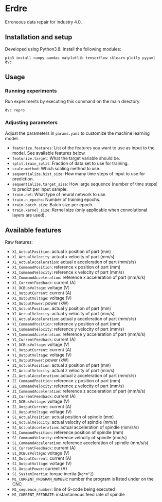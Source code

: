 # Erdre

Erroneous data repair for Industry 4.0.


## Installation and setup

Developed using Python3.8. Install the following modules:

```
pip3 install numpy pandas matplotlib tensorflow sklearn plotly pyyaml dvc
```

## Usage

### Running experiments

Run experiments by executing this command on the main directory:

```
dvc repro
```

### Adjusting parameters

Adjust the parameters in `params.yaml` to customize the machine learning model.

- `featurize.features`: List of the features you want to use as input to the
  model. See available features below.
- `featurize.target`: What the target variable should be.
- `split.train_split`: Fraction of data set to use for training.
- `scale.method`: Which scaling method to use.
- `sequentialize.hist_size`: How many time steps of input to use for
  prediction.
- `sequentialize.target_size`: How large sequence (number of time steps) to
  predict per input sample.
- `train.net`: What type of neural network to use.
- `train.n_epochs`: Number of training epochs.
- `train.batch_size`: Batch size per epoch.
- `train.kernel_size`: Kernel size (only applicable when convolutional layers are
  used).

## Available features

Raw features:

- `X1_ActualPosition`: actual x position of part (mm)
- `X1_ActualVelocity`: actual x velocity of part (mm/s)
- `X1_ActualAcceleration`: actual x acceleration of part (mm/s/s)
- `X1_CommandPosition`: reference x position of part (mm)
- `X1_CommandVelocity`: reference x velocity of part (mm/s)
- `X1_CommandAcceleration`: reference x acceleration of part (mm/s/s)
- `X1_CurrentFeedback`: current (A)
- `X1_DCBusVoltage`: voltage (V)
- `X1_OutputCurrent`: current (A)
- `X1_OutputVoltage`: voltage (V)
- `X1_OutputPower`: power (kW)
- `Y1_ActualPosition`: actual y position of part (mm)
- `Y1_ActualVelocity`: actual y velocity of part (mm/s)
- `Y1_ActualAcceleration`: actual y acceleration of part (mm/s/s)
- `Y1_CommandPosition`: reference y position of part (mm)
- `Y1_CommandVelocity`: reference y velocity of part (mm/s)
- `Y1_CommandAcceleration`: reference y acceleration of part (mm/s/s)
- `Y1_CurrentFeedback`: current (A)
- `Y1_DCBusVoltage`: voltage (V)
- `Y1_OutputCurrent`: current (A)
- `Y1_OutputVoltage`: voltage (V)
- `Y1_OutputPower`: power (kW)
- `Z1_ActualPosition`: actual z position of part (mm)
- `Z1_ActualVelocity`: actual z velocity of part (mm/s)
- `Z1_ActualAcceleration`: actual z acceleration of part (mm/s/s)
- `Z1_CommandPosition`: reference z position of part (mm)
- `Z1_CommandVelocity`: reference z velocity of part (mm/s)
- `Z1_CommandAcceleration`: reference z acceleration of part (mm/s/s)
- `Z1_CurrentFeedback`: current (A)
- `Z1_DCBusVoltage`: voltage (V)
- `Z1_OutputCurrent`: current (A)
- `Z1_OutputVoltage`: voltage (V)
- `S1_ActualPosition`: actual position of spindle (mm)
- `S1_ActualVelocity`: actual velocity of spindle (mm/s)
- `S1_ActualAcceleration`: actual acceleration of spindle (mm/s/s)
- `S1_CommandPosition`: reference position of spindle (mm)
- `S1_CommandVelocity`: reference velocity of spindle (mm/s)
- `S1_CommandAcceleration`: reference acceleration of spindle (mm/s/s)
- `S1_CurrentFeedback`: current (A)
- `S1_DCBusVoltage`: voltage (V)
- `S1_OutputCurrent`: current (A)
- `S1_OutputVoltage`: voltage (V)
- `S1_OutputPower`: current (A)
- `S1_SystemInertia`: torque inertia (`kg*m^2`)
- `M1_CURRENT_PROGRAM_NUMBER`: number the program is listed under on the CNC
- `M1_sequence_number`: line of G-code being executed
- `M1_CURRENT_FEEDRATE`: instantaneous feed rate of spindle


